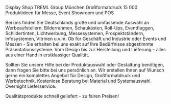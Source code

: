 Display Shop TREML Group München Großformatdruck
15 000 Produktideen für Messe, Event Showroom und POS

Bei uns finden Sie Deutschlands große und umfassende Auswahl an Werbeaufstellern, Bilderrahmen, Schaukästen, Roll-Ups, Eventflaggen, Schildertinten, Lichtwerbung, Messesystemen, Prospektständern, Infosystemen, Vitrinen u.v.m. Ob für Geschäft und Industrie oder Events und Messen - Sie erhalten bei uns exakt auf Ihre Bedürfnisse abgestimmte Präsentationssysteme. Vom Design bis zur Herstellung und Lieferung – alles aus einer Hand in erstklassiger Qualität.

Sollten Sie unsere Hilfe bei der Produktauswahl oder Gestaltung benötigen, dann fragen Sie bitte bei uns persönlich an. Wir erstellen Ihnen auf Wunsch gerne ein komplettes Angebot für Design, Großformatdruck und Werbetechnik. Kostenlose Beratung bei Material und Systemauswahl. Overnight Lieferservice.

Qualitätsprodukte schnell geliefert - zu fairen Preisen!
